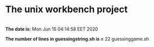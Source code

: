 # The unix workbench project

<br />**The date is:** Mon Jun 15 04:14:58 EET 2020

**The number of lines in guessingstring.sh is =** 22 guessinggame.sh
